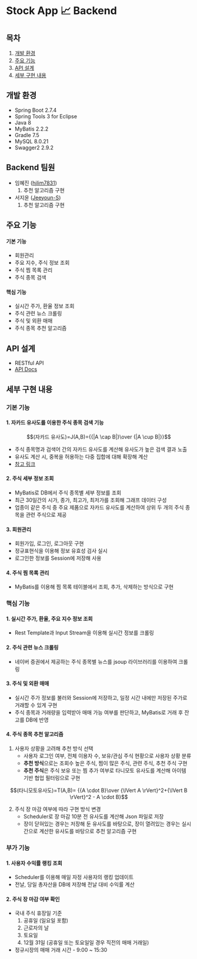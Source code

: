 # Stock App &#128200; Backend

## 목차
1. [개발 환경](#개발-환경)
2. [주요 기능](#주요-기능)
3. [API 설계](#API-설계)
4. [세부 구현 내용](#세부-구현-내용)

## 개발 환경
- Spring Boot 2.7.4
- Spring Tools 3 for Eclipse
- Java 8
- MyBatis 2.2.2
- Gradle 7.5
- MySQL 8.0.21
- Swagger2 2.9.2

## Backend 팀원
- 임혜진 ([hjlim7831](https://github.com/hjlim7831))
    1. 추천 알고리즘 구현
- 서지윤 ([Jeeyoun-S](https://github.com/Jeeyoun-S))
    1. 추천 알고리즘 구현

## 주요 기능

#### 기본 기능
- 회원관리
- 주요 지수, 주식 정보 조회
- 주식 찜 목록 관리
- 주식 종목 검색

#### 핵심 기능
- 실시간 주가, 환율 정보 조회
- 주식 관련 뉴스 크롤링
- 주식 및 외환 매매
- 주식 종목 추천 알고리즘


## API 설계
- RESTful API
- [API Docs](https://keen-tarsal-f3c.notion.site/API-Docs-4dcd35b711d74b60ab57dbf51159a565)

## 세부 구현 내용

### 기본 기능
#### 1. 자카드 유사도를 이용한 주식 종목 검색 기능
$$(자카드 유사도)=J(A,B)={{|A \cap B|}\over {|A \cup B|}}$$
- 주식 종목명과 검색어 간의 자카드 유사도를 계산해 유사도가 높은 검색 결과 노출
- 유사도 계산 시, 중복을 허용하는 다중 집합에 대해 확장해 계산
- [참고 링크](https://school.programmers.co.kr/learn/courses/30/lessons/17677)

#### 2. 주식 세부 정보 조회
- MyBatis로 DB에서 주식 종목별 세부 정보를 조회
- 최근 30일간의  시가, 종가, 최고가, 최저가를 조회해 그래프 데이터 구성
- 업종이 같은 주식 중 주요 제품으로 자카드 유사도를 계산하여 상위 두 개의 주식 종목을 관련 주식으로 제공

#### 3. 회원관리
- 회원가입, 로그인, 로그아웃 구현
- 정규표현식을 이용해 정보 유효성 검사 실시
- 로그인한 정보를 Session에 저장해 사용

#### 4. 주식 찜 목록 관리
- MyBatis를 이용해 찜 목록 테이블에서 조회, 추가, 삭제하는 방식으로 구현

### 핵심 기능
#### 1. 실시간 주가, 환율, 주요 지수 정보 조회
- Rest Template과 Input Stream을 이용해 실시간 정보를 크롤링

#### 2. 주식 관련 뉴스 크롤링
- 네이버 증권에서 제공하는 주식 종목별 뉴스를 jsoup 라이브러리를 이용하여 크롤링

#### 3. 주식 및 외환 매매
- 실시간 주가 정보를 불러와 Session에 저장하고, 일정 시간 내에만 저장된 주가로 거래할 수 있게 구현
- 주식 종목과 거래량을 입력받아 매매 가능 여부를 판단하고, MyBatis로 거래 후 잔고를 DB에 반영

#### 4. 주식 종목 추천 알고리즘
1. 사용자 상황을 고려해 추천 방식 선택  
    - 사용자 로그인 여부, 전체 이용자 수, 보유/관심 주식 현황으로 사용자 상황 분류  
    - **추천 방식**으로는 조회수 높은 주식, 찜이 많은 주식, 관련 주식, 추천 주식 구현  
    - **추천 주식**은 주식 보유 또는 찜 추가 여부로 타니모토 유사도를 계산해 아이템 기반 협업 필터링으로 구현  

$$(타니모토유사도)=T(A,B)= {{A \cdot B}\over {\lVert A \rVert}^2+{\lVert B \rVert}^2 - A \cdot B}$$

2. 주식 장 마감 여부에 따라 구현 방식 변경  
    - Scheduler로 장 마감 10분 전 유사도를 계산해 Json 파일로 저장  
    - 장이 닫혀있는 경우는 저장해 둔 유사도를 바탕으로, 장이 열려있는 경우는 실시간으로 계산한 유사도를 바탕으로 추천 알고리즘 구현  

### 부가 기능
#### 1. 사용자 수익률 랭킹 조회
- Scheduler를 이용해 매일 자정 사용자의 랭킹 업데이트
- 전날, 당일 총자산을 DB에 저장해 전날 대비 수익률 계산

#### 2. 주식 장 마감 여부 확인
- 국내 주식 휴장일 기준  
    1) 공휴일 (일요일 포함)  
    2) 근로자의 날  
    3) 토요일  
    4) 12월 31일 (공휴일 또는 토요일일 경우 직전의 매매 거래일)  
- 정규시장의 매매 거래 시간 - 9:00 ~ 15:30


